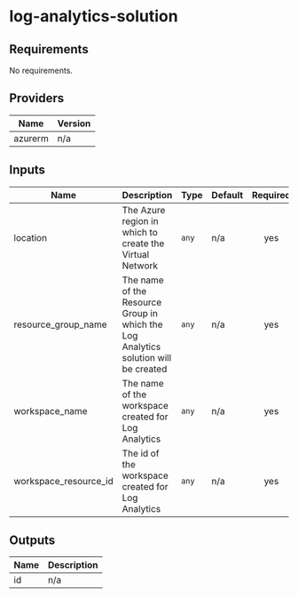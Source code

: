 #  log-analytics-solution

<!-- BEGINNING OF PRE-COMMIT-TERRAFORM DOCS HOOK -->
## Requirements

No requirements.

## Providers

| Name | Version |
|------|---------|
| azurerm | n/a |

## Inputs

| Name | Description | Type | Default | Required |
|------|-------------|------|---------|:--------:|
| location | The Azure region in which to create the Virtual Network | `any` | n/a | yes |
| resource\_group\_name | The name of the Resource Group in which the Log Analytics solution will be created | `any` | n/a | yes |
| workspace\_name | The name of the workspace created for Log Analytics | `any` | n/a | yes |
| workspace\_resource\_id | The id of the workspace created for Log Analytics | `any` | n/a | yes |

## Outputs

| Name | Description |
|------|-------------|
| id | n/a |

<!-- END OF PRE-COMMIT-TERRAFORM DOCS HOOK -->
